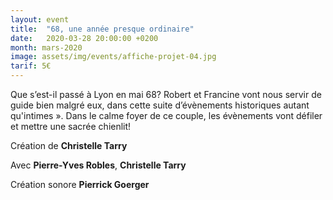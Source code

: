 ```yaml
---
layout: event
title:  "68, une année presque ordinaire"
date:   2020-03-28 20:00:00 +0200
month: mars-2020
image: assets/img/events/affiche-projet-04.jpg
tarif: 5€
---
```


Que s’est-il passé à Lyon en mai 68? Robert et Francine vont nous servir de guide bien malgré eux, dans cette suite d’évènements historiques autant qu'intimes ». Dans le calme foyer de ce couple, les évènements vont défiler et mettre une sacrée chienlit!
    

Création de **Christelle Tarry**
  
Avec **Pierre-Yves Robles**, **Christelle Tarry**

Création sonore **Pierrick Goerger**